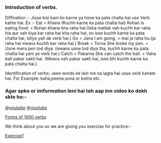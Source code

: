 ### Introduction of verbs.
Diffination :- Jisse kisi kam ko karne ya hone ka pata chalta hai use Verb kahte hai.
Ex :- Eat = Khana (Kuchh karne ka pata chalta hai)
      Rohan is eating food. = Rohan khana kha raha hai.(Iska matlab vah kuchh kar raha hia aur vah kiya kar raha hai kha raha hai, so isse kuchh karne ka pata chalta hai, Isliye yah ak verb hai.)
      Go = Jana
      I am going. = mai ja raha hu.(ja raha hai means kuchh kar raha hai.)
      Break = Torna
      She broke my pen. = Usne mera pen tod diya. (means usne tod diya tha, kuchh karne ka pata chalta hai yani ye verb hai.)
      Catch = Pakarna
      She can catch the ball. = Vaha ball pakar sakti hai. (Means vah pakar sakti hai, isse bhi kuchh karne ka pata chalta hai.)
      
Identification of verbs:
Jeen words ke last me na lagta hai usse verb kahate hai.
For Example: kaha,peena,sona or bolna etc.

### Agar apko or imformation leni hai toh aap inn video ko dekh skte ho:-

@[youtube](PE3-4g5Lqmk)
@[youtube](ScywAwMbBQY)



[Forms of 1000 verbs](https://www.worldclasslearning.com/english/five-verb-forms.html)


We think about you so we are giving you exercise for practice:-

[Exercise1](https://www.ecenglish.com/learnenglish/lessons/10-questions-choose-right-verb-0)
